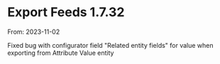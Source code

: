 # Export Feeds 1.7.32
From: 2023-11-02

Fixed bug with configurator field "Related entity fields" for value when exporting from Attribute Value entity